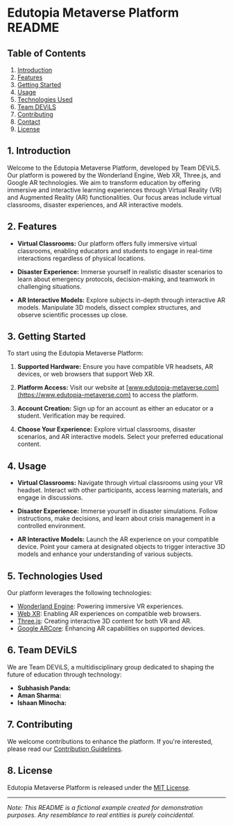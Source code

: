 # Edutopia Metaverse Platform README


## Table of Contents
1. [Introduction](#introduction)
2. [Features](#features)
3. [Getting Started](#getting-started)
4. [Usage](#usage)
5. [Technologies Used](#technologies-used)
6. [Team DEViLS](#team-devils)
7. [Contributing](#contributing)
8. [Contact](#contact)
9. [License](#license)

## 1. Introduction

Welcome to the Edutopia Metaverse Platform, developed by Team DEViLS. Our platform is powered by the Wonderland Engine, Web XR, Three.js, and Google AR technologies. We aim to transform education by offering immersive and interactive learning experiences through Virtual Reality (VR) and Augmented Reality (AR) functionalities. Our focus areas include virtual classrooms, disaster experiences, and AR interactive models.

## 2. Features

- **Virtual Classrooms:** Our platform offers fully immersive virtual classrooms, enabling educators and students to engage in real-time interactions regardless of physical locations.

- **Disaster Experience:** Immerse yourself in realistic disaster scenarios to learn about emergency protocols, decision-making, and teamwork in challenging situations.

- **AR Interactive Models:** Explore subjects in-depth through interactive AR models. Manipulate 3D models, dissect complex structures, and observe scientific processes up close.

## 3. Getting Started

To start using the Edutopia Metaverse Platform:

1. **Supported Hardware:** Ensure you have compatible VR headsets, AR devices, or web browsers that support Web XR.

2. **Platform Access:** Visit our website at [www.edutopia-metaverse.com](https://www.edutopia-metaverse.com) to access the platform.

3. **Account Creation:** Sign up for an account as either an educator or a student. Verification may be required.

4. **Choose Your Experience:** Explore virtual classrooms, disaster scenarios, and AR interactive models. Select your preferred educational content.

## 4. Usage

- **Virtual Classrooms:** Navigate through virtual classrooms using your VR headset. Interact with other participants, access learning materials, and engage in discussions.

- **Disaster Experience:** Immerse yourself in disaster simulations. Follow instructions, make decisions, and learn about crisis management in a controlled environment.

- **AR Interactive Models:** Launch the AR experience on your compatible device. Point your camera at designated objects to trigger interactive 3D models and enhance your understanding of various subjects.

## 5. Technologies Used

Our platform leverages the following technologies:

- [Wonderland Engine](https://wonderlandengine.com): Powering immersive VR experiences.
- [Web XR](https://www.w3.org/TR/webxr/): Enabling AR experiences on compatible web browsers.
- [Three.js](https://threejs.org): Creating interactive 3D content for both VR and AR.
- [Google ARCore](https://developers.google.com/ar): Enhancing AR capabilities on supported devices.

## 6. Team DEViLS

We are Team DEViLS, a multidisciplinary group dedicated to shaping the future of education through technology:

- **Subhasish Panda:** 
- **Aman Sharma:**
- **Ishaan Minocha:**

## 7. Contributing

We welcome contributions to enhance the platform. If you're interested, please read our [Contribution Guidelines](CONTRIBUTING.md).

## 8. License

Edutopia Metaverse Platform is released under the [MIT License](LICENSE).

---

*Note: This README is a fictional example created for demonstration purposes. Any resemblance to real entities is purely coincidental.*

